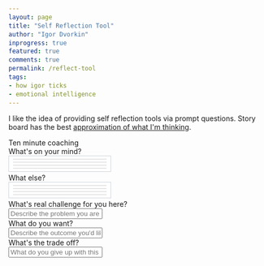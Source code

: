```yaml
---
layout: page
title: "Self Reflection Tool"
author: "Igor Dvorkin"
inprogress: true
featured: true
comments: true
permalink: /reflect-tool
tags:
- how igor ticks
- emotional intelligence
---
```


I like the idea of providing self reflection tools via prompt questions. Story board has the best
[approximation of what I'm thinking](https://www.mystorybrand.com).



<div class="card">
  <div class="card-header" style="background-image: url();">Ten minute coaching</div>
  <div class="card-body">
    <div class="card-text">
      What's on your mind?
    </div>
    <img style="border:1px solid #ced4da;color=gray" src="/images/horiz-lines.svg"/>
    <div class="card-text">
      What else?
    <div />
    <img style="border:1px solid #ced4da;color=gray" src="/images/horiz-lines.svg"/>
    <div class="card-text">
      What's real challenge for you here?
    </div>
    <input type="text" class="form-control" 
    placeholder="Describe the problem you are having">
    <div class="card-text">
      What do you want?
    </div>
    <input type="text" class="form-control" 
    placeholder="Describe the outcome you'd like to have">
    <div class="card-text">
      What's the trade off?
    </div>
    <input type="text" class="form-control" placeholder="What do you give up with this solution">
  </div>
</div>